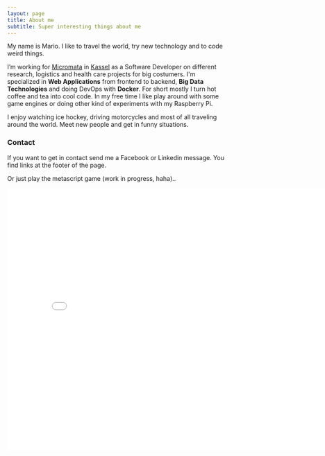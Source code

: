 ```yaml
---
layout: page
title: About me
subtitle: Super interesting things about me
---
```



My name is Mario. I like to travel the world, try new technology and to code weird things.

 I’m working for [Micromata](http://www.micromata.de) in [Kassel](https://en.wikipedia.org/wiki/Kassel) as a Software Developer on different research, logistics and health care projects for big costumers. I'm specialized in __Web Applications__ from frontend to backend, __Big Data Technologies__ and doing DevOps with __Docker__. For short mostly I turn hot coffee and tea into cool code. In my free time I like play around with some game engines or doing other kind of experiments with my Raspberry Pi.

 I enjoy watching ice hockey, driving motorcycles and most of all traveling around the world. Meet new people and get in funny situations.

### Contact
If you want to get in contact send me a Facebook or Linkedin message. You find links at the footer of the page.

Or just play the metascript game (work in progress, haha)..

<iframe width="805" height="605" src="game.html"
frameborder="0"></iframe>
